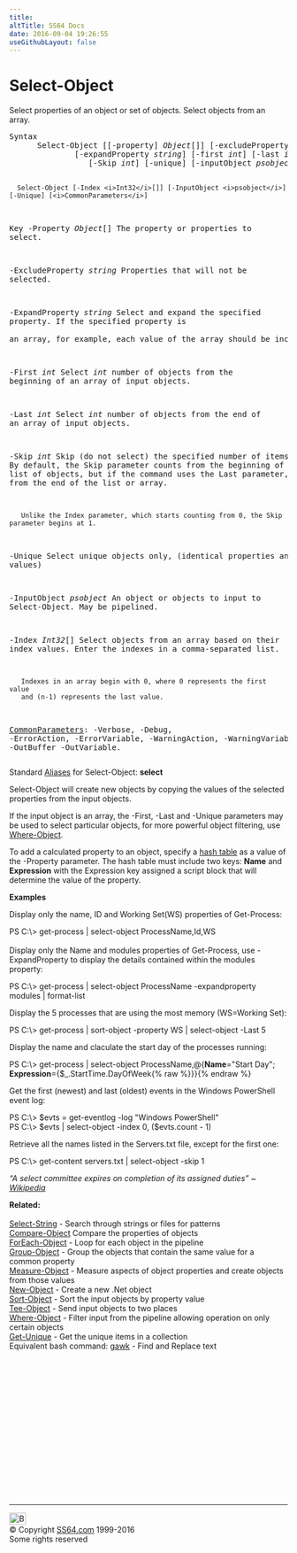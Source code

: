 ```yaml
---
title:
altTitle: SS64 Docs
date: 2016-09-04 19:26:55
useGithubLayout: false
---
```

<!-- #BeginLibraryItem "/Library/head_ps.lbi" --><!-- #EndLibraryItem --><h1>Select-Object</h1> 
<p>Select properties of an object or set of objects. Select objects from an array.</p>
<pre>Syntax
      Select-Object [[-property] <i>Object</i>[]] [-excludeProperty <i>string</i>[]]
              [-expandProperty <i>string</i>] [-first <i>int</i>] [-last <i>int</i>]
                 [-Skip <i>int</i>] [-unique] [-inputObject <i>psobject</i>] [<i>CommonParameters</i>]

      Select-Object [-Index <i>Int32</i>[]] [-InputObject <i>psobject</i>] [-Unique] [<i>CommonParameters</i>]

Key
   -Property <i>Object</i>[]
       The property or properties to select.

   -ExcludeProperty <i>string</i>
       Properties that will not be selected.
 
   -ExpandProperty <i>string</i>
       Select and expand the specified property. If the specified property is  
       an array, for example, each value of the array should be included.

   -First <i>int</i>
       Select <i>int</i> number of objects from the beginning of an array of input objects.
        
   -Last <i>int</i>
       Select <i>int</i> number of objects from the end of an array of input objects.

   -Skip <i>int</i>
       Skip (do not select) the specified number of items.
       By default, the Skip parameter counts from the beginning of the array
       or list of objects, but if the command uses the Last parameter, it
       counts from the end of the list or array.

       Unlike the Index parameter, which starts counting from 0, the Skip parameter begins at 1.

   -Unique 
       Select unique objects only, (identical properties and values)

   -InputObject <i>psobject</i>
       An object or objects to input to Select-Object. May be pipelined.

   -Index <i>Int32</i>[]
       Select objects from an array based on their index values.
       Enter the indexes in a comma-separated list.

       Indexes in an array begin with 0, where 0 represents the first value
       and (n-1) represents the last value.

   <a href="common.html">CommonParameters</a>:
       -Verbose, -Debug, -ErrorAction, -ErrorVariable, -WarningAction, -WarningVariable,
       -OutBuffer -OutVariable.</pre>
<p>Standard <a href="get-alias.html">Aliases</a> for Select-Object:<span class="code"> <b>select</b></span></p>
<p>Select-Object will create new objects by copying the values of the selected properties from the input objects.</p>
<p>If the input object is an array, the<span class="code"> -First, -Last</span> and <span class="code">-Unique</span> parameters may be used to select particular objects, for more powerful object filtering, use <a href="where-object.html">Where-Object</a>.</p>
<p> To add a calculated property to an object,  specify a <a href="syntax-hash-tables.html">hash table</a> as a value of the <span class="code">-Property</span> parameter. The hash table must include two keys: <b>Name</b> and <b>Expression</b> with the Expression key  assigned a script block that will determine the value of the property.</p>
<p><b>Examples</b></p>
<p>Display only the name, ID and Working Set(WS) properties of Get-Process:</p>
<p><span class="code">PS C:\&gt; get-process | select-object ProcessName,Id,WS</span><br><br>
Display only the Name and modules properties  of Get-Process, use -ExpandProperty to display the details contained within the modules property:</p>
<p class="code">PS C:\&gt; get-process | select-object ProcessName -expandproperty modules | format-list</p>
<p>Display the 5 processes that are using the most memory (WS=Working Set):</p>
<p class="code">PS C:\&gt; get-process | sort-object -property WS | select-object -Last 5</p>
<p>Display  the name and claculate the start day of the processes running:</p>
<p class="code">PS C:\&gt; get-process | select-object ProcessName,@{<b>Name</b>="Start Day"; <b>Expression</b>={$_.StartTime.DayOfWeek{% raw %}}}{% endraw %}</p>
<p>Get the first (newest) and last (oldest) events in the Windows PowerShell event log:</p>
<p><span class="code">PS C:\&gt; $evts = get-eventlog -log "Windows PowerShell" <br>
PS C:\&gt; $evts | select-object -index 0, ($evts.count - 1)</span></p>
<p>Retrieve all the names listed in the Servers.txt file, except for the first
one:</p>
<p><span class="code">PS C:\&gt; get-content servers.txt | select-object -skip 1</span></p>
<p class="quote"><i>“A select committee expires on completion of its assigned duties” ~ <a href="http://en.wikipedia.org/wiki/Select_or_special_committee_(United_States)">Wikipedia</a> </i></p>
<p><b>Related:</b><br>
<br>
<a href="select-string.html">Select-String</a> - Search through strings or files for patterns<br>
<span class="body"><a href="compare-object.html">Compare-Object</a> Compare the properties of objects<br>
<a href="foreach-object.html">ForEach-Object</a> - Loop for each object in the pipeline<br>
<a href="group-object.html">Group-Object</a> - Group the objects that contain the same value for a common property<br>
<a href="measure-object.html">Measure-Object</a> - Measure aspects of object properties and create objects from those values<br>
<a href="new-object.html">New-Object</a> - Create a new .Net object<br>
<a href="sort-object.html">Sort-Object</a> - Sort the input objects by property value<br>
<a href="tee-object.html">Tee-Object</a> - Send input objects to two places<br>
<a href="where-object.html">Where-Object</a> - Filter input from the pipeline allowing operation on only certain objects</span><br>
<a href="get-unique.html">Get-Unique</a> - Get the unique items in a collection<br>
Equivalent bash command: <a href="../bash/awk.html">gawk</a> - Find and Replace text</p><!-- #BeginLibraryItem "/Library/foot_ps.lbi" --><p>
<!-- PowerShell300 -->
<ins class="adsbygoogle" style="display:inline-block;width:300px;height:250px" data-ad-client="ca-pub-6140977852749469" data-ad-slot="6253539900"></ins>
<script>
(adsbygoogle = window.adsbygoogle || []).push({});
</script></p>
<hr>
<div id="bl" class="footer"><a href="select-object.html#"><img src="../images/top.png" width="30" height="22" alt="Back to the Top"></a></div>
<div id="br" class="footer, tagline">© Copyright <a href="../index.html">SS64.com</a> 1999-2016<br>
Some rights reserved</div><!-- #EndLibraryItem -->

